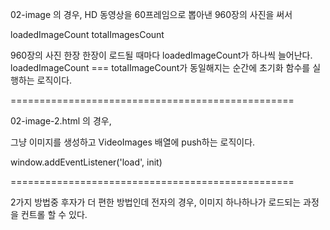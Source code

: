 02-image 의 경우, HD 동영상을 60프레임으로 뽑아낸 960장의 사진을 써서   

loadedImageCount
totalImagesCount

960장의 사진 한장 한장이 로드될 때마다 loadedImageCount가 하나씩 늘어난다.   
loadedImageCount === totalImageCount가 동일해지는 순간에 초기화 함수를 실행하는 로직이다.

=================================================
 
02-image-2.html 의 경우, 

그냥 이미지를 생성하고 VideoImages 배열에 push하는 로직이다.

window.addEventListener('load', init)

=================================================

2가지 방법중 후자가 더 편한 방법인데 전자의 경우, 이미지 하나하나가 로드되는 과정을 컨트롤 할 수 있다.